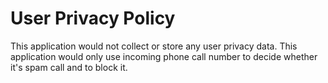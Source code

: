 # User Privacy Policy

This application would not collect or store any user privacy data. This application would only use incoming phone call number to decide whether it's spam call and to block it.

